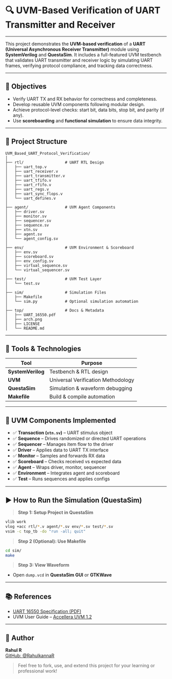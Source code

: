 # 🔍 UVM-Based Verification of UART Transmitter and Receiver


---

This project demonstrates the **UVM-based verification** of a **UART (Universal Asynchronous Receiver Transmitter)** module using **SystemVerilog** and **QuestaSim**. It includes a full-featured UVM testbench that validates UART transmitter and receiver logic by simulating UART frames, verifying protocol compliance, and tracking data correctness.

---

## 🎯 Objectives

- Verify UART TX and RX behavior for correctness and completeness.
- Develop reusable UVM components following modular design.
- Achieve protocol-level checks: start bit, data bits, stop bit, and parity (if any).
- Use **scoreboarding** and **functional simulation** to ensure data integrity.

---

## 🧱 Project Structure

```
UVM_Based_UART_Protocol_Verification/
│
├── rtl/                  # UART RTL Design
│   ├── uart_top.v
│   ├── uart_receiver.v
│   ├── uart_transmitter.v
│   ├── uart_tfifo.v
│   ├── uart_rfifo.v
│   ├── uart_regs.v
│   ├── uart_sync_flops.v
│   └── uart_defines.v
│
├── agent/                # UVM Agent Components
│   ├── driver.sv
│   ├── monitor.sv
│   ├── sequencer.sv
│   ├── sequence.sv
│   ├── xtn.sv
│   ├── agent.sv
│   └── agent_config.sv
│
├── env/                  # UVM Environment & Scoreboard
│   ├── env.sv
│   ├── scoreboard.sv
│   ├── env_config.sv
│   ├── virtual_sequence.sv
│   └── virtual_sequencer.sv
│
├── test/                 # UVM Test Layer
│   └── test.sv
│
├── sim/                  # Simulation Files
│   ├── Makefile
│   └── sim.py            # Optional simulation automation
│
├── top/                  # Docs & Metadata
│   ├── UART_16550.pdf
│   ├── arch.png
│   ├── LICENSE
│   └── README.md
```

---

## 🔧 Tools & Technologies

| Tool             | Purpose                            |
|------------------|-------------------------------------|
| **SystemVerilog** | Testbench & RTL design              |
| **UVM**           | Universal Verification Methodology |
| **QuestaSim**     | Simulation & waveform debugging     |
| **Makefile**      | Build & compile automation         |

---

## 🚦 UVM Components Implemented

- ✅ **Transaction (`xtn.sv`)** – UART stimulus object  
- ✅ **Sequence** – Drives randomized or directed UART operations  
- ✅ **Sequencer** – Manages item flow to the driver  
- ✅ **Driver** – Applies data to UART TX interface  
- ✅ **Monitor** – Samples and forwards RX data  
- ✅ **Scoreboard** – Checks received vs expected data  
- ✅ **Agent** – Wraps driver, monitor, sequencer  
- ✅ **Environment** – Integrates agent and scoreboard  
- ✅ **Test** – Runs sequences and applies configs  

---

## ▶️ How to Run the Simulation (QuestaSim)

> **Step 1: Setup Project in QuestaSim**
```sh
vlib work
vlog +acc rtl/*.v agent/*.sv env/*.sv test/*.sv
vsim -c top_tb -do "run -all; quit"
```

> **Step 2 (Optional): Use Makefile**
```sh
cd sim/
make
```

> **Step 3: View Waveform**
- Open `dump.vcd` in **QuestaSim GUI** or **GTKWave**

---

## 📚 References

- [UART 16550 Specification (PDF)](top/UART_16550.pdf)
- UVM User Guide – [Accellera UVM 1.2](https://accellera.org/downloads/standards/uvm)

---

## 👤 Author

**Rahul R**  
[GitHub: @RahulkannaR](https://github.com/RahulkannaR)

> Feel free to fork, use, and extend this project for your learning or professional work!
